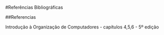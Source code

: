 #Referências Bibliográficas

##Referencias

Introdução à Organização de Computadores - capítulos 4,5,6 - 5º edição